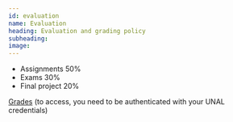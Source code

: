 ```yaml
---
id: evaluation
name: Evaluation
heading: Evaluation and grading policy
subheading: 
image: 
---
```


* Assignments 50%
* Exams 30%
* Final project 20%

[Grades](https://docs.google.com/spreadsheets/d/1NG4q6--nD55G8pMGA_vI4_FC6asFK5tVif-x73NIuag/edit?usp=sharing) (to access, you need to be authenticated with your UNAL credentials)